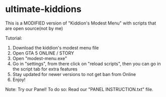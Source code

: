 # ultimate-kiddions
This is a MODIFIED version of "Kiddion's Modest Menu" with scripts that are open source(not by me)

Tutorial:

1. Download the kiddion's modest menu file
2. Open GTA 5 ONLINE / STORY
3. Open "modest-menu.exe"
4. Go in "settings", from there click on "reload scripts", then you can go in the script tab for extra features
5. Stay updated for newer versions to not get ban from Online
6. Enjoy!

Note:
  Try our Panel!
  To do so: Read our "PANEL INSTRUCTION.txt" file.

